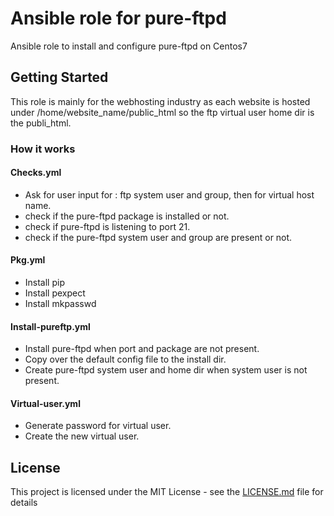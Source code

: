 # Ansible role for pure-ftpd

Ansible role to install and configure pure-ftpd on Centos7

## Getting Started

This role is mainly for the webhosting industry as each website is hosted under /home/website_name/public_html
so the ftp virtual user home dir is the publi_html.

### How it works

#### Checks.yml
- Ask for user input for : ftp system user and group, then for virtual host name. 
- check if the pure-ftpd package is installed or not.
- check if pure-ftpd is listening to port 21.
- check if the pure-ftpd system user and group are present or not.

#### Pkg.yml
- Install pip
- Install pexpect
- Install mkpasswd

#### Install-pureftp.yml
- Install pure-ftpd when port and package are not present.
- Copy over the default config file to the install dir.
- Create pure-ftpd system user and home dir when system user is not present.

#### Virtual-user.yml
- Generate password for virtual user.
- Create the new virtual user.

## License

This project is licensed under the MIT License - see the [LICENSE.md](LICENSE.md) file for details

